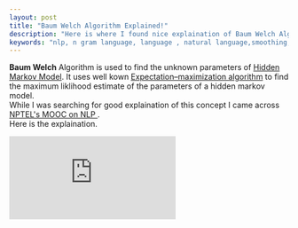 ```yaml
---
layout: post
title: "Baum Welch Algorithm Explained!"
description: "Here is where I found nice explaination of Baum Welch Algorithm"
keywords: "nlp, n gram language, language , natural language,smoothing, techniques,baum welch,algorithm"
---
```

**Baum Welch** Algorithm is used to find the unknown parameters of [Hidden Markov Model](https://en.wikipedia.org/wiki/Hidden_Markov_model). It uses well kown [Expectation–maximization algorithm](https://en.wikipedia.org/wiki/Expectation%E2%80%93maximization_algorithm) to find the maximum liklihood estimate of the parameters of a hidden markov model.<br>
While I was searching for good explaination of this concept I came across [ NPTEL's MOOC on NLP ](http://nptel.ac.in/courses/106105158/18).<br> 
Here is the explaination. 

<div class="video-container"><iframe src="https://www.youtube.com/embed/nTwb9MXIBtM" frameborder="0" allowfullscreen></iframe></div>
